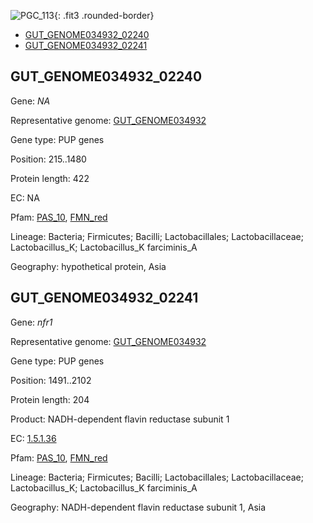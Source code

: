 ![PGC_113](../static/images/Clusters_figure/PGC_113.jpg){: .fit3 .rounded-border}

<ul id="myTab" class="nav nav-tabs">
  <li class="active">
        <a href="#tab1" data-toggle="tab">GUT_GENOME034932_02240</a>
  </li>
<li><a href="#tab2" data-toggle="tab">GUT_GENOME034932_02241</a></li>
</ul>

<div id="myTabContent" class="tab-content">
  <div class="tab-pane fade in active" id="tab1">

<h2 id="GUT_GENOME034932_02240">GUT_GENOME034932_02240</h2>
<p>Gene: <em>NA</em>
<p>Representative genome: <a href="https://www.ebi.ac.uk/metagenomics/genomes/MGYG-HGUT-00822">GUT_GENOME034932</a></p>
<p>Gene type: PUP genes</p>
<p>Position: 215..1480</p>
<p>Protein length: 422</p>
<p>EC: NA</p>
<p>Pfam: <a href="http://pfam.xfam.org/family/PAS_10">PAS_10</a>, <a href="http://pfam.xfam.org/family/FMN_red">FMN_red</a></p>
<p>Lineage: Bacteria; Firmicutes; Bacilli; Lactobacillales; Lactobacillaceae; Lactobacillus_K; Lactobacillus_K farciminis_A</p>
<p>Geography: hypothetical protein, Asia</p>
  </div>

  <div class="tab-pane fade" id="tab2">

<h2 id="GUT_GENOME034932_02241">GUT_GENOME034932_02241</h2>
<p>Gene: <em>nfr1</em></p>
<p>Representative genome: <a href="https://www.ebi.ac.uk/metagenomics/genomes/MGYG-HGUT-00822">GUT_GENOME034932</a></p>
<p>Gene type: PUP genes</p>
<p>Position: 1491..2102</p>
<p>Protein length: 204</p>
<p>Product: NADH-dependent flavin reductase subunit 1</p>
<p>EC: <a href="https://www.brenda-enzymes.org/enzyme.php?ecno=1.5.1.36">1.5.1.36</a></p>
<p>Pfam: <a href="http://pfam.xfam.org/family/PAS_10">PAS_10</a>, <a href="http://pfam.xfam.org/family/FMN_red">FMN_red</a></p>
<p>Lineage: Bacteria; Firmicutes; Bacilli; Lactobacillales; Lactobacillaceae; Lactobacillus_K; Lactobacillus_K farciminis_A</p>
<p>Geography: NADH-dependent flavin reductase subunit 1, Asia</p>

  </div>
</div>
